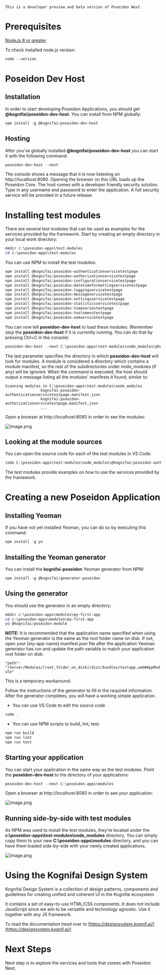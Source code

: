 ```
This is a developer preview and beta version of Poseidon Next.
```
# Prerequisites
[NodeJs 8 or greater](https://nodejs.org/)

To check installed node.js version:
```powershell
node --version
```
# Poseidon Dev Host
## Installation
In order to start developing Poseidon Applications, you should get **@kognifai/poseidon-dev-host**. You can install from NPM globally:
```powershell
npm install -g @kognifai/poseidon-dev-host
```

## Hosting
After you've globally installed  **@kognifai/poseidon-dev-host** you can start it with the following command:
```powershell
poseidon-dev-host --next
```

The console shows a message that it is now listening on http://localhost:8080. 
Opening the browser on this URL loads up the Poseidon Core. The host comes with a developer friendly security solution. Type in any username and password to enter the application. A full security service will be provided in a future release.

# Installing test modules
There are several test modules that can be used as examples for the services provided by the framework. 
Start by creating an empty directory in your local work directory:
```powershell
mkdir c:\poseidon-apps\test-modules
cd c:\poseidon-apps\test-modules
```
You can use NPM to install the test modules:
```powershell
npm install @kognifai/poseidon-authenticationservicetestpage
npm install @kognifai/poseidon-authorizationservicetestpage
npm install @kognifai/poseidon-configurationservicetestpage
npm install @kognifai/poseidon-datetimeformattingservicetestpage
npm install @kognifai/poseidon-loggingservicetestpage
npm install @kognifai/poseidon-messageservicetestpage
npm install @kognifai/poseidon-settingsservicetestpage
npm install @kognifai/poseidon-statisticsservicetestpage
npm install @kognifai/poseidon-timeseriestestpage
npm install @kognifai/poseidon-toolsmenutestpage
npm install @kognifai/poseidon-uomservicetestpage
```

You can now tell **poseidon-dev-host** to load these modules:
(Remember stop the **poseidon-dev-host** if it is currently running. You can do that by pressing Ctrl+C in the console)

```powershell
poseidon-dev-host --next C:\poseidon-apps\test-modules\node_modules\@kognifai
```
The last parameter specifies the directory in which **poseidon-dev-host** will look for modules. A module is considered a directory which contains a module manifest, so the rest of the subdirectories under node_modules (if any) will be ignored.
When the command is executed, the host should output a message listing all the modules' manifests it found, similar to:
```
Scanning modules in C:\poseidon-apps\test-modules\node_modules
                kognifai-poseidon-authenticationservicetestpage.manifest.json
                kognifai-poseidon-authorizationservicetestpage.manifest.json
                ... 
```
Open a browser at http://localhost:8080 in order to see the modules:

![image.png](https://github.com/kognifai/PoseidonNext-Framework/blob/master/.attachments/image-18c248bf-8ae7-445f-a2c6-99aae727fe3c.png)

## Looking at the module sources 
You can open the source code for each of the test modules in VS Code:
```powershell
code C:\poseidon-apps\test-modules\node_modules\@kognifai/poseidon-authenticationservicetestpage
```
The test modules provide examples on how to use the services provided by the framework.

# Creating a new Poseidon Application
## Installing Yeoman
If you have not yet installed Yeoman, you can do so by executing this command:
```powershell
npm install -g yo
```

## Installing the Yeoman generator
You can install the **kognifai-poseidon** Yeoman generator from NPM:
```powershell
npm install -g @kognifai/generator-poseidon
```

## Using the generator
You should use the generator in an empty directory:
```powershell
mkdir c:\poseidon-apps\modules\my-first-app
cd c:\poseidon-apps\modules\my-first-app
yo @kognifai/poseidon:module
```
**NOTE:**
It is recommended that the application name specified when using the Yeoman generator is the same as the root folder name on disk. If not, open your [my-app-name].manifest.json file after the application Yeoman generator has run and update the path variable to match your application root folder on disk:

```"path": "/Server/Modules/[root_folder_on_disk]/dist/bundles/testapp.umd#AppModule"```

This is a temporary workaround.

Follow the instructions of the generator to fill in the required information. After the generator completes, you will have a working simple application. 
- You can use VS Code to edit the source code
```powershell
code .
```
- You can use NPM scripts to build, lint, test:
```powershell
npm run build
npm run lint
npm run test
```

## Starting your application
You can start your application in the same way as the test modules. 
Point the **poseidon-dev-host** to the directory of your applications:
```powershell
poseidon-dev-host --next C:\poseidon-apps\modules
```
Open a browser at http://localhost:8080 in order to see your application:

![image.png](https://github.com/kognifai/PoseidonNext-Framework/blob/master/.attachments/image-033ab986-fa95-4569-ab25-151c74bca8e9.png)

## Running side-by-side with test modules
As NPM was used to install the test modules, they're located under the **c:\poseidon-apps\test-modules\node_modules** directory.
You can simply copy them to your new **C:\poseidon-apps\modules** directory, and you can have them loaded side-by-side with your newly created applications. 

![image.png](https://github.com/kognifai/PoseidonNext-Framework/blob/master/.attachments/image-13c57682-818a-4152-9f29-564db446b268.png)


# Using the Kognifai Design System

Kognifai Design System is a collection of design patterns, components and guidelines for creating unified and coherent UI in the Kognifai ecosystem.

It contains a set of easy-to-use HTML/CSS components. It does not include JavaScript since we aim to be versatile and technology agnostic. Use it together with any JS framework.

To read the documentation head over to [https://designsystem.kognif.ai/](https://designsystem.kognif.ai/)

# Next Steps

Next step is to explore the services and tools that comes with Poseidon Next.







